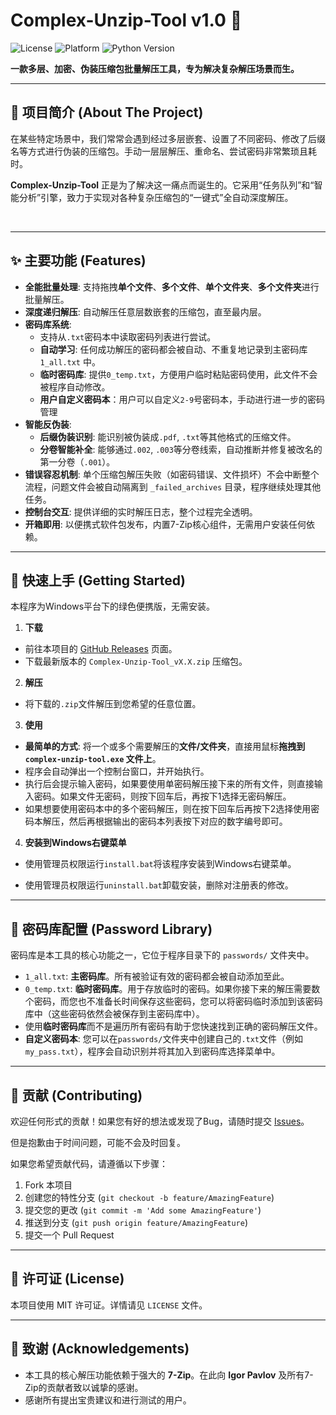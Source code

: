 # Complex-Unzip-Tool v1.0 🚀

![License](https://img.shields.io/badge/license-MIT-blue.svg)
![Platform](https://img.shields.io/badge/platform-Windows-brightgreen.svg)
![Python Version](https://img.shields.io/badge/python-3.x-blue.svg)

**一款多层、加密、伪装压缩包批量解压工具，专为解决复杂解压场景而生。**

---

## 📖 项目简介 (About The Project)

在某些特定场景中，我们常常会遇到经过多层嵌套、设置了不同密码、修改了后缀名等方式进行伪装的压缩包。手动一层层解压、重命名、尝试密码非常繁琐且耗时。

**Complex-Unzip-Tool** 正是为了解决这一痛点而诞生的。它采用“任务队列”和“智能分析”引擎，致力于实现对各种复杂压缩包的“一键式”全自动深度解压。

<br>

---

## ✨ 主要功能 (Features)

- **全能批量处理**: 支持拖拽**单个文件**、**多个文件**、**单个文件夹**、**多个文件夹**进行批量解压。
- **深度递归解压**: 自动解压任意层数嵌套的压缩包，直至最内层。
- **密码库系统**:
  - 支持从`.txt`密码本中读取密码列表进行尝试。
  - **自动学习**: 任何成功解压的密码都会被自动、不重复地记录到主密码库 `1_all.txt` 中。
  - **临时密码库**: 提供`0_temp.txt`，方便用户临时粘贴密码使用，此文件不会被程序自动修改。
  - **用户自定义密码本**：用户可以自定义`2-9`号密码本，手动进行进一步的密码管理
- **智能反伪装**:
  - **后缀伪装识别**: 能识别被伪装成`.pdf`, `.txt`等其他格式的压缩文件。
  - **分卷智能补全**: 能够通过`.002`, `.003`等分卷线索，自动推断并修复被改名的第一分卷（`.001`）。
- **错误容忍机制**: 单个压缩包解压失败（如密码错误、文件损坏）不会中断整个流程，问题文件会被自动隔离到 `_failed_archives` 目录，程序继续处理其他任务。
- **控制台交互**: 提供详细的实时解压日志，整个过程完全透明。
- **开箱即用**: 以便携式软件包发布，内置7-Zip核心组件，无需用户安装任何依赖。

---

## 🚀 快速上手 (Getting Started)

本程序为Windows平台下的绿色便携版，无需安装。

1. **下载**
  
  - 前往本项目的 [GitHub Releases](https://github.com/你的用户名/你的项目名/releases) 页面。
  - 下载最新版本的 `Complex-Unzip-Tool_vX.X.zip` 压缩包。
2. **解压**
  
  - 将下载的`.zip`文件解压到您希望的任意位置。
3. **使用**
  
  - **最简单的方式**: 将一个或多个需要解压的**文件/文件夹**，直接用鼠标**拖拽到 `complex-unzip-tool.exe` 文件上**。
  - 程序会自动弹出一个控制台窗口，并开始执行。
  - 执行后会提示输入密码，如果要使用单密码解压接下来的所有文件，则直接输入密码。如果文件无密码，则按下回车后，再按下1选择无密码解压。
  - 如果想要使用密码本中的多个密码解压，则在按下回车后再按下2选择使用密码本解压，然后再根据输出的密码本列表按下对应的数字编号即可。
4. **安装到Windows右键菜单**
  
  - 使用管理员权限运行`install.bat`将该程序安装到Windows右键菜单。
    
  - 使用管理员权限运行`uninstall.bat`卸载安装，删除对注册表的修改。
    

---

## 🔑 密码库配置 (Password Library)

密码库是本工具的核心功能之一，它位于程序目录下的 `passwords/` 文件夹中。

- `1_all.txt`: **主密码库**。所有被验证有效的密码都会被自动添加至此。
- `0_temp.txt`: **临时密码库**。用于存放临时的密码。如果你接下来的解压需要数个密码，而您也不准备长时间保存这些密码，您可以将密码临时添加到该密码库中（这些密码依然会被保存到主密码库中）。
- 使用**临时密码库**而不是遍历所有密码有助于您快速找到正确的密码解压文件。
- **自定义密码本**: 您可以在`passwords/`文件夹中创建自己的`.txt`文件（例如`my_pass.txt`），程序会自动识别并将其加入到密码库选择菜单中。

---

## 🤝 贡献 (Contributing)

欢迎任何形式的贡献！如果您有好的想法或发现了Bug，请随时提交 [Issues](https://github.com/你的用户名/你的项目名/issues)。

但是抱歉由于时间问题，可能不会及时回复。

如果您希望贡献代码，请遵循以下步骤：

1. Fork 本项目
2. 创建您的特性分支 (`git checkout -b feature/AmazingFeature`)
3. 提交您的更改 (`git commit -m 'Add some AmazingFeature'`)
4. 推送到分支 (`git push origin feature/AmazingFeature`)
5. 提交一个 Pull Request

---

## 📜 许可证 (License)

本项目使用 MIT 许可证。详情请见 `LICENSE` 文件。

---

## 🙏 致谢 (Acknowledgements)

- 本工具的核心解压功能依赖于强大的 **7-Zip**。在此向 **Igor Pavlov** 及所有7-Zip的贡献者致以诚挚的感谢。
- 感谢所有提出宝贵建议和进行测试的用户。
